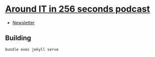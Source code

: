 # [Around IT in 256 seconds podcast](https://256.nurkiewicz.com)

* [Newsletter](https://256.nurkiewicz.com/newsletter)

## Building

```bash
bundle exec jekyll serve
```
